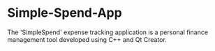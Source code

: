 # Simple-Spend-App
The 'SimpleSpend' expense tracking application is a personal finance management tool developed using C++ and Qt Creator.
